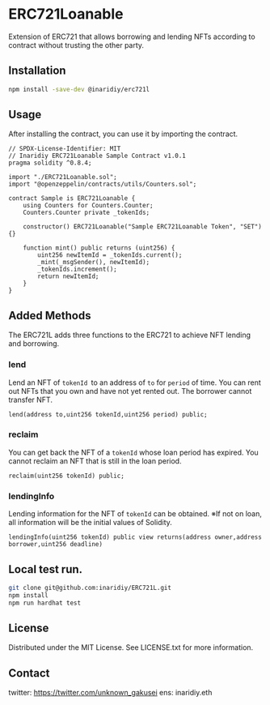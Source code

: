 # ERC721Loanable
Extension of ERC721 that allows borrowing and lending NFTs according to contract without trusting the other party.

## Installation
```bash
npm install -save-dev @inaridiy/erc721l
```

## Usage
After installing the contract, you can use it by importing the contract.
```solidity
// SPDX-License-Identifier: MIT
// Inaridiy ERC721Loanable Sample Contract v1.0.1
pragma solidity ^0.8.4;

import "./ERC721Loanable.sol";
import "@openzeppelin/contracts/utils/Counters.sol";

contract Sample is ERC721Loanable {
    using Counters for Counters.Counter;
    Counters.Counter private _tokenIds;

    constructor() ERC721Loanable("Sample ERC721Loanable Token", "SET") {}

    function mint() public returns (uint256) {
        uint256 newItemId = _tokenIds.current();
        _mint(_msgSender(), newItemId);
        _tokenIds.increment();
        return newItemId;
    }
}
```

## Added Methods
The ERC721L adds three functions to the ERC721 to achieve NFT lending and borrowing.

### lend
Lend an NFT of `tokenId `to an address of `to` for `period` of time.
You can rent out NFTs that you own and have not yet rented out.
The borrower cannot transfer NFT.

```solidity
lend(address to,uint256 tokenId,uint256 period) public;
```

### reclaim
You can get back the NFT of a `tokenId` whose loan period has expired.
You cannot reclaim an NFT that is still in the loan period.

```solidity
reclaim(uint256 tokenId) public;
```

### lendingInfo
Lending information for the NFT of `tokenId` can be obtained.
※If not on loan, all information will be the initial values of Solidity.

```solidity
lendingInfo(uint256 tokenId) public view returns(address owner,address borrower,uint256 deadline)
```

## Local test run.
```bash
git clone git@github.com:inaridiy/ERC721L.git
npm install
npm run hardhat test
```

## License
Distributed under the MIT License. See LICENSE.txt for more information.

## Contact
twitter: https://twitter.com/unknown_gakusei
ens: inaridiy.eth